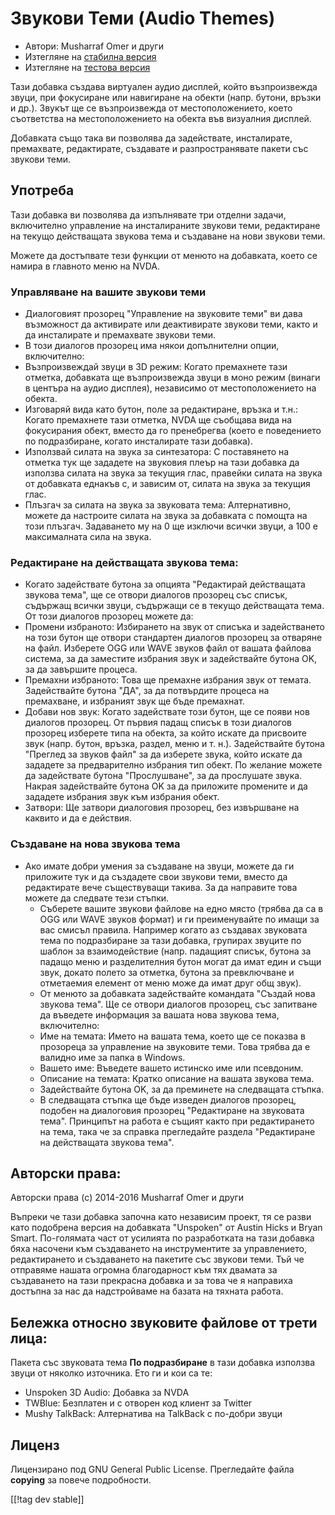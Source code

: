# Звукови Теми (Audio Themes) #

*   Автори: Musharraf Omer и други
*   Изтегляне на [стабилна версия][1]
*   Изтегляне на [тестова версия][2]

Тази добавка създава виртуален аудио дисплей, който възпроизвежда звуци, при
фокусиране или навигиране на обекти (напр. бутони, връзки и др.). Звукът ще
се възпроизвежда от местоположението, което съответства на местоположението
на обекта във визуалния дисплей.

Добавката също така ви позволява да задействате, инсталирате, премахвате,
редактирате, създавате и разпространявате пакети със звукови теми.

## Употреба

Тази добавка ви позволява да изпълнявате три отделни задачи, включително
управление на инсталираните звукови теми, редактиране на текущо действащата
звукова тема и създаване на нови звукови теми.

Можете да достъпвате тези функции от менюто на добавката, което се намира в
главното меню на NVDA.

### Управляване на вашите звукови теми

- Диалоговият прозорец "Управление на звуковите теми" ви дава възможност да
  активирате или деактивирате звукови теми, както и да инсталирате и
  премахвате звукови теми.
- В този диалогов прозорец има някои допълнителни опции, включително:
 - Възпроизвеждай звуци в 3D режим: Когато премахнете тази отметка, добавката ще възпроизвежда звуци в моно режим (винаги в центъра на аудио дисплея), независимо от местоположението на обекта.
 - Изговаряй вида като бутон, поле за редактиране, връзка и т.н.: Когато премахнете тази отметка, NVDA ще съобщава вида на фокусирания обект, вместо да го пренебрегва (което е поведението по подразбиране, когато инсталирате тази добавка).
 - Използвай силата на звука за синтезатора: С поставянето на отметка тук ще зададете на звуковия плеър на тази добавка да използва силата на звука за текущия глас, правейки силата на звука от добавката еднакъв с, и зависим от, силата на звука за текущия глас.
 - Плъзгач за силата на звука за звуковата тема: Алтернативно, можете да настроите силата на звука за добавката с помощта на този плъзгач. Задаването му на  0 ще изключи всички звуци, а 100 е максималната сила на звука.

### Редактиране на действащата звукова тема:

- Когато задействате бутона за опцията "Редактирай действащата звукова
  тема", ще се отвори диалогов прозорец със списък, съдържащ всички звуци,
  съдържащи се в текущо действащата тема. От този диалогов прозорец можете
  да:
- Промени избраното: Избирането на звук от списъка и задействането на този
  бутон ще отвори стандартен диалогов прозорец за отваряне на файл. Изберете
  OGG или WAVE звуков файл от вашата файлова система, за да заместите
  избрания звук и задействайте бутона OK, за да завършите процеса.
- Премахни избраното: Това ще премахне избрания звук от темата. Задействайте
  бутона "ДА", за да потвърдите процеса на премахване, и избраният звук ще
  бъде премахнат.
- Добави нов звук: Когато задействате този бутон, ще се появи нов диалогов прозорец. От първия падащ списък в този диалогов прозорец изберете типа на обекта, за който искате да присвоите звук (напр. бутон, връзка, раздел, меню и т. н.). Задействайте бутона "Преглед за звуков файл" за да изберете звука, който искате да зададете за предварително избрания тип обект. По желание можете да задействате бутона "Прослушване", за да прослушате звука. Накрая задействайте бутона OK за да приложите промените и да зададете избрания звук към избрания обект.
- Затвори: Ще затвори диалоговия прозорец, без извършване на каквито и да е действия.

### Създаване на нова звукова тема

- Ако имате добри умения за създаване на звуци, можете да ги приложите тук и
да създадете свои звукови теми, вместо да редактирате вече съществуващи
такива. За да направите това можете да следвате тези стъпки.
  - Съберете вашите звукови файлове на едно място (трябва да са в OGG или
WAVE звуков формат) и ги преименувайте по имащи за вас смисъл
правила. Например когато аз създавах звуковата тема по подразбиране за тази
добавка, групирах звуците по шаблон за взаимодействие (напр. падащият
списък, бутона за падащо меню и разделителния бутон могат да имат един и
същи звук, докато полето за отметка, бутона за превключване и отметаемия
елемент от меню може да имат друг общ звук).
  - От менюто за добавката задействайте командата "Създай нова звукова
тема". Ще се отвори диалогов прозорец, със запитване да въведете информация
за вашата нова звукова тема, включително:
  *	Име на темата: Името на вашата тема, което ще се показва в прозореца за
управление на звуковите теми. Това трябва да е валидно име за папка в
Windows.
  *	Вашето име: Въведете вашето истинско име или псевдоним.
  *	Описание на темата: Кратко описание на вашата звукова тема.
  - Задействайте бутона OK, за да преминете на следващата стъпка.
  - В следващата стъпка ще бъде изведен диалогов прозорец, подобен на
диалоговия прозорец "Редактиране на звуковата тема". Принципът на работа е
същият както при редактирането на тема, така че за справка прегледайте
раздела "Редактиране на действащата звукова тема".

## Авторски права:

Авторски права (c) 2014-2016 Musharraf Omer и други

Въпреки че тази добавка започна като независим проект, тя се разви като
подобрена версия на добавката "Unspoken" от Austin Hicks и Bryan
Smart. По-голямата част от усилията по разработката на тази добавка бяха
насочени към създаването на инструментите за управлението, редактирането и
създаването на пакетите със звукови теми. Тъй че отправяме нашата огромна
благодарност към тях двамата за създаването на тази прекрасна добавка и за
това че я направиха достъпна за нас да надстройваме на базата на тяхната
работа.

## Бележка относно звуковите файлове от трети лица:

Пакета със звуковата тема **По подразбиране** в тази добавка използва звуци
от няколко източника. Ето ги и кои са те:
 - Unspoken 3D Audio: Добавка за NVDA
 - TWBlue: Безплатен и с отворен код клиент за Twitter
 - Mushy TalkBack: Алтернатива на TalkBack с по-добри звуци

## Лиценз
Лицензирано под GNU General Public License. Прегледайте файла **copying** за
повече подробности.

[[!tag dev stable]]

[1]: https://addons.nvda-project.org/files/get.php?file=ath

[2]: https://addons.nvda-project.org/files/get.php?file=ath-dev
